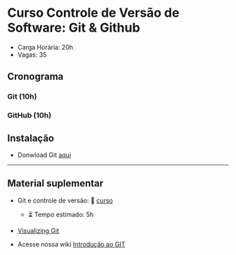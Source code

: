 # Curso Controle de Versão de Software: Git & Github 

* Carga Horária: 20h 
* Vagas: 35 

## Cronograma

### Git (10h)

### GitHub (10h)

## Instalação 

* Donwload Git [aqui](https://git-scm.com/downloads)

---

## Material suplementar
 - Git e controle de versão: 🤜 [curso](https://www.dataquest.io/course/git-and-vcs/)
    - :hourglass_flowing_sand: Tempo estimado: 5h
 - [Visualizing Git](http://git-school.github.io/visualizing-git/)


 - Acesse nossa wiki [Introdução ao GIT](https://github.com/cilab-ufersa/git/wiki)
